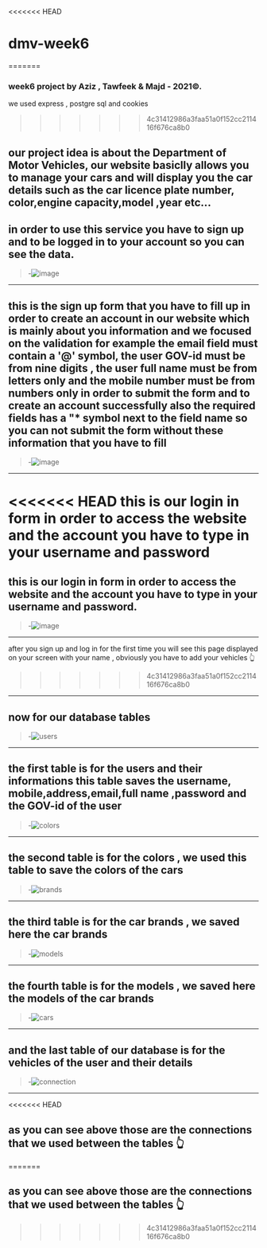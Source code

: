 <<<<<<< HEAD
# dmv-week6
=======
### week6 project  by Aziz , Tawfeek & Majd - 2021©.
we used express , postgre sql and cookies
>>>>>>> 4c31412986a3faa51a0f152cc211416f676ca8b0

our project idea is about the Department of Motor Vehicles,
our website basiclly allows you to manage your cars and will display you the car details such as the car licence plate number, color,engine capacity,model ,year etc...
---
in order to use this service you have to sign up and to be logged in to your account so you can see the data.
---
>-![image](https://user-images.githubusercontent.com/88267804/134512307-07361f9c-ec54-415f-b99f-69d51668acfb.png)
---
this is the sign up form that you have to fill up in order to create an account in our website which is mainly about you information
and we focused on the validation for example the email field must contain a '@' symbol, the user GOV-id must be from nine digits , the user full name must be from letters only and the mobile number must be from numbers only in order to submit the form and to create an account successfully
also the required fields has a "* symbol next to the field name so you can not submit the form without these information that you have to fill 
---
>-![image](https://user-images.githubusercontent.com/88267804/134514840-d16bb30e-0eab-4425-87f4-f93f7d4e8a18.png)
---
<<<<<<< HEAD
this is our login in form in order to access the website and the account you have to type in your username and password 
=======
this is our login in form in order to access the website and the account you have to type in your username and password.
---
>-![image](https://user-images.githubusercontent.com/88267804/134660088-d1a027da-eccc-42e7-bc93-140a2d197739.png)
---
after you sign up and log in for the first time you will see this page displayed on your screen with your name , obviously you have to add your vehicles 
:point_up_2:
>>>>>>> 4c31412986a3faa51a0f152cc211416f676ca8b0
---
now for our database tables 
---
>-![users](https://user-images.githubusercontent.com/88267804/134519531-8deaf4d0-c45c-41e8-9da6-23835b18efab.png)
---
the first table is for the users and their informations this table saves the username, mobile,address,email,full name ,password and the GOV-id of the user
---
>-![colors](https://user-images.githubusercontent.com/88267804/134520475-b7af8774-4234-4868-9452-acdedaeba724.png)
---
the second table is for the colors , we used this table to save the colors of the cars
---
>-![brands](https://user-images.githubusercontent.com/88267804/134520789-2a8a60c7-204e-493d-b1a2-ab0e483a7690.png)
---
the third table is for the car brands , we saved here the car brands
---
>-![models](https://user-images.githubusercontent.com/88267804/134521012-7834604c-2eeb-4ce2-9a74-9091f268460e.png)
---
the fourth table is for the models , we saved here the models of the car brands 
---
>-![cars](https://user-images.githubusercontent.com/88267804/134521221-6bdaba07-e665-4ab2-af44-5818f798cba8.png)
---
and the last table of our database is for the vehicles of the user and their details
---
>-![connection](https://user-images.githubusercontent.com/88267804/134521816-f8a5f8ed-ddfd-40d6-ba3e-40997b93cdfe.png)
---
<<<<<<< HEAD
## as you can see above those are the connections that we used between the tables :point_up_2:
=======
## as you can see above those are the connections that we used between the tables :point_up_2:
>>>>>>> 4c31412986a3faa51a0f152cc211416f676ca8b0
